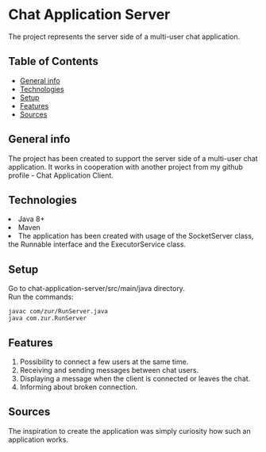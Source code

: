 # Chat Application Server
<p>The project represents the server side of a multi-user chat application.</p>

 ## Table of Contents
* [General info](#general-info)
* [Technologies](#technologies)
* [Setup](#setup)
* [Features](#features)
* [Sources](#sources)

## General info
<p>The project has been created to support the server side of a multi-user chat application. 
It works in cooperation with another project from my github profile - Chat Application Client.</p>

## Technologies
<p>
    <li>Java 8+</li>
    <li>Maven</li>
    <li>The application has been created with usage of the SocketServer class, the Runnable interface and 
    the ExecutorService class.</li>
</p>

## Setup
<p>Go to chat-application-server/src/main/java directory.<br>
Run the commands:</p>

    javac com/zur/RunServer.java
    java com.zur.RunServer
    
## Features
<p>
<ol>
    <li>Possibility to connect a few users at the same time.</li>
    <li>Receiving and sending messages between chat users.</li>
    <li>Displaying a message when the client is connected or leaves the chat.</li>
    <li>Informing about broken connection.</li>
</ol>
</p>

## Sources
<p>The inspiration to create the application was simply curiosity how such an application works.</p>
